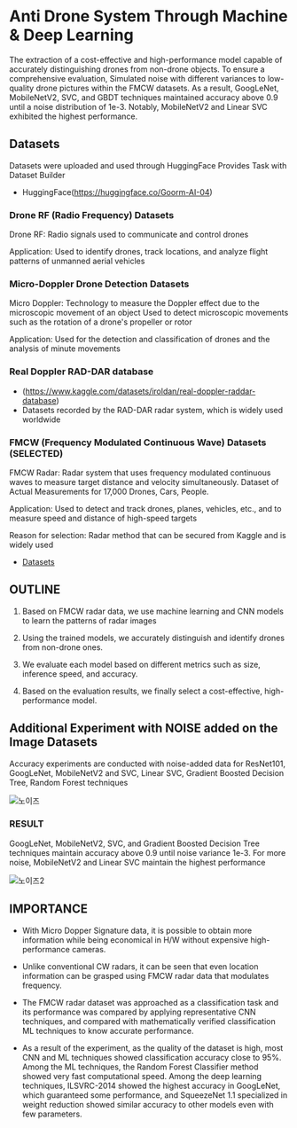 # Anti Drone System Through Machine & Deep Learning

The extraction of a cost-effective and high-performance model capable of accurately distinguishing drones from non-drone objects. To ensure a comprehensive evaluation, Simulated noise with different variances to low-quality drone pictures within the FMCW datasets. As a result, GoogLeNet, MobileNetV2, SVC, and GBDT techniques maintained accuracy above 0.9 until a noise distribution of 1e-3. Notably, MobileNetV2 and Linear SVC exhibited the highest performance.

## **Datasets**
Datasets were uploaded and used through HuggingFace
Provides Task with Dataset Builder

  - HuggingFace(https://huggingface.co/Goorm-AI-04)
    
### Drone RF (Radio Frequency) Datasets

Drone RF: Radio signals used to communicate and control drones

Application: Used to identify drones, track locations, and analyze flight patterns of unmanned aerial vehicles

### Micro-Doppler Drone Detection Datasets

Micro Doppler: Technology to measure the Doppler effect due to the microscopic movement of an object Used to detect microscopic movements such as the rotation of a drone's propeller or rotor

Application: Used for the detection and classification of drones and the analysis of minute movements

### Real Doppler RAD-DAR database
  - (https://www.kaggle.com/datasets/iroldan/real-doppler-raddar-database)
  - Datasets recorded by the RAD-DAR radar system, which is widely used worldwide
    
### FMCW (Frequency Modulated Continuous Wave) Datasets (SELECTED)

FMCW Radar: Radar system that uses frequency modulated continuous waves to measure target distance and velocity simultaneously. Dataset of Actual Measurements for 17,000 Drones, Cars, People.

Application: Used to detect and track drones, planes, vehicles, etc., and to measure speed and distance of high-speed targets

Reason for selection: Radar method that can be secured from Kaggle and is widely used

  - [Datasets](https://ieee-dataport.org/open-access/drone-remote-controller-rf-signal-dataset)
  
## **OUTLINE**

1. Based on FMCW radar data, we use machine learning and CNN models to learn the patterns of radar images

2. Using the trained models, we accurately distinguish and identify drones from non-drone ones.

3. We evaluate each model based on different metrics such as size, inference speed, and accuracy.

4. Based on the evaluation results, we finally select a cost-effective, high-performance model.

## **Additional Experiment with **NOISE** added on the Image Datasets**

Accuracy experiments are conducted with noise-added data for ResNet101, GoogLeNet, MobileNetV2 and SVC, Linear SVC, Gradient Boosted Decision Tree, Random Forest techniques

![노이즈](https://github.com/jpangece/Anti_Drone_System/assets/122253772/659ee9b1-8a0a-4beb-b6fd-0992e47b3a35)

### RESULT

GoogLeNet, MobileNetV2, SVC, and Gradient Boosted Decision Tree techniques maintain accuracy above 0.9 until noise variance 1e-3. For more noise, MobileNetV2 and Linear SVC maintain the highest performance

![노이즈2](https://github.com/jpangece/Anti_Drone_System/assets/122253772/6452d63b-66d3-40a6-83be-84a95ae7c4c1)

## **IMPORTANCE**

- With Micro Dopper Signature data, it is possible to obtain more information while being economical in H/W without expensive high-performance cameras.

- Unlike conventional CW radars, it can be seen that even location information can be grasped using FMCW radar data that modulates frequency.

- The FMCW radar dataset was approached as a classification task and its performance was compared by applying representative CNN techniques, and compared with mathematically verified classification ML techniques to know accurate performance.

- As a result of the experiment, as the quality of the dataset is high, most CNN and ML techniques showed classification accuracy close to 95%. Among the ML techniques, the Random Forest Classifier method showed very fast computational speed. Among the deep learning techniques, ILSVRC-2014 showed the highest accuracy in GoogLeNet, which guaranteed some performance, and SqueezeNet 1.1 specialized in weight reduction showed similar accuracy to other models even with few parameters.

